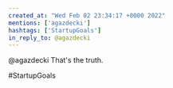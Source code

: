 ```yaml
---
created_at: "Wed Feb 02 23:34:17 +0000 2022"
mentions: ['agazdecki']
hashtags: ['StartupGoals']
in_reply_to: @agazdecki
---
```


@agazdecki That's the truth. 

#StartupGoals